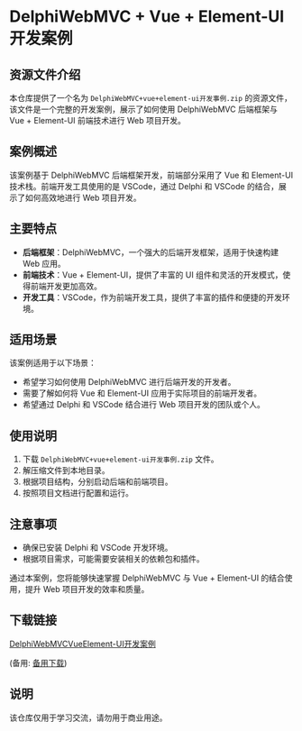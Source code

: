 # DelphiWebMVC + Vue + Element-UI 开发案例

## 资源文件介绍

本仓库提供了一个名为 `DelphiWebMVC+vue+element-ui开发事例.zip` 的资源文件，该文件是一个完整的开发案例，展示了如何使用 DelphiWebMVC 后端框架与 Vue + Element-UI 前端技术进行 Web 项目开发。

## 案例概述

该案例基于 DelphiWebMVC 后端框架开发，前端部分采用了 Vue 和 Element-UI 技术栈。前端开发工具使用的是 VSCode，通过 Delphi 和 VSCode 的结合，展示了如何高效地进行 Web 项目开发。

## 主要特点

- **后端框架**：DelphiWebMVC，一个强大的后端开发框架，适用于快速构建 Web 应用。
- **前端技术**：Vue + Element-UI，提供了丰富的 UI 组件和灵活的开发模式，使得前端开发更加高效。
- **开发工具**：VSCode，作为前端开发工具，提供了丰富的插件和便捷的开发环境。

## 适用场景

该案例适用于以下场景：

- 希望学习如何使用 DelphiWebMVC 进行后端开发的开发者。
- 需要了解如何将 Vue 和 Element-UI 应用于实际项目的前端开发者。
- 希望通过 Delphi 和 VSCode 结合进行 Web 项目开发的团队或个人。

## 使用说明

1. 下载 `DelphiWebMVC+vue+element-ui开发事例.zip` 文件。
2. 解压缩文件到本地目录。
3. 根据项目结构，分别启动后端和前端项目。
4. 按照项目文档进行配置和运行。

## 注意事项

- 确保已安装 Delphi 和 VSCode 开发环境。
- 根据项目需求，可能需要安装相关的依赖包和插件。

通过本案例，您将能够快速掌握 DelphiWebMVC 与 Vue + Element-UI 的结合使用，提升 Web 项目开发的效率和质量。

## 下载链接
[DelphiWebMVCVueElement-UI开发案例](https://pan.quark.cn/s/881f747da92c) 

(备用: [备用下载](https://pan.baidu.com/s/1mSD5m1GjpeUyO3Mom8zLEg?pwd=1234))

## 说明

该仓库仅用于学习交流，请勿用于商业用途。
